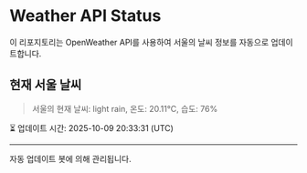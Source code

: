 
# Weather API Status

이 리포지토리는 OpenWeather API를 사용하여 서울의 날씨 정보를 자동으로 업데이트합니다.

## 현재 서울 날씨
> 서울의 현재 날씨: light rain, 온도: 20.11°C, 습도: 76%

⏳ 업데이트 시간: 2025-10-09 20:33:31 (UTC)

---
자동 업데이트 봇에 의해 관리됩니다.
